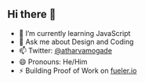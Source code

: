 ## Hi there 👋

<!--
**atharvamogade/atharvamogade** is a ✨ _special_ ✨ repository because its `README.md` (this file) appears on your GitHub profile.

Here are some ideas to get you started: -->

<!-- - 🔭 I’m currently working on ... -->
- 🌱 I’m currently learning JavaScript
- 💬 Ask me about Design and Coding
- 📫 Twitter: [@atharvamogade](https://twitter.com/atharvamogade)
- 😄 Pronouns: He/Him
- ⚡ Building Proof of Work on [fueler.io](https://fueler.io/atharvamogade)
<!-- - 👯 I’m looking to collaborate on Blender org -->
<!-- - 🤔 I’m looking for help with ... -->
<!-- - ⚡ Fun fact: ... -->

